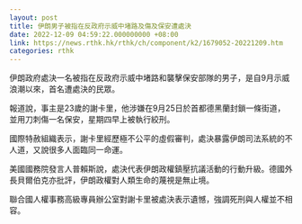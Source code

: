 ```yaml
---
layout: post
title: 伊朗男子被指在反政府示威中堵路及傷及保安遭處決
date: 2022-12-09 04:59:22.000000000 +08:00
link: https://news.rthk.hk/rthk/ch/component/k2/1679052-20221209.htm
categories: rthk
---
```


伊朗政府處決一名被指在反政府示威中堵路和襲擊保安部隊的男子，是自9月示威浪潮以來，首名遭處決的民眾。

報道說，事主是23歲的謝卡里，他涉嫌在9月25日於首都德黑蘭封鎖一條街道，並用刀刺傷一名保安，星期四早上被執行絞刑。

國際特赦組織表示，謝卡里經歷極不公平的虛假審判，處決暴露伊朗司法系統的不人道，又說很多人面臨同一命運。

美國國務院發言人普賴斯說，處決代表伊朗政權鎮壓抗議活動的行動升級。德國外長貝爾伯克亦批評，伊朗政權對人類生命的蔑視是無止境。

聯合國人權事務高級專員辦公室對謝卡里被處決表示遺憾，強調死刑與人權並不相容。
